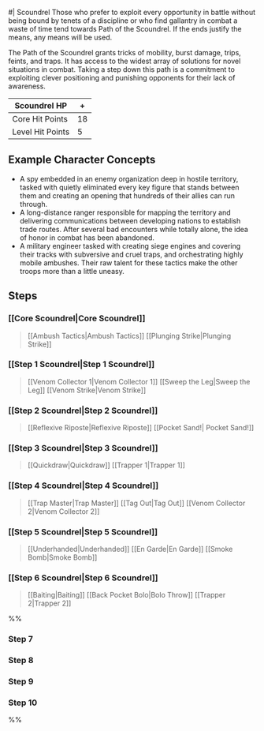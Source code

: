 #| Scoundrel
Those who prefer to exploit every opportunity in battle without being bound by tenets of a discipline or who find gallantry in combat a waste of time tend towards Path of the Scoundrel. If the ends justify the means, any means will be used.

The Path of the Scoundrel grants tricks of mobility, burst damage, trips, feints, and traps. It has access to the widest array of solutions for novel situations in combat. Taking a step down this path is a commitment to exploiting clever positioning and punishing opponents for their lack of awareness.

| Scoundrel HP | + |
| --- | --- |
| Core Hit Points | 18 |
| Level Hit Points | 5 |

## Example Character Concepts
- A spy embedded in an enemy organization deep in hostile territory, tasked with quietly eliminated every key figure that stands between them and creating an opening that hundreds of their allies can run through.
- A long-distance ranger responsible for mapping the territory and delivering communications between developing nations to establish trade routes. After several bad encounters while totally alone, the idea of honor in combat has been abandoned.
- A military engineer tasked with creating siege engines and covering their tracks with subversive and cruel traps, and orchestrating highly mobile ambushes. Their raw talent for these tactics make the other troops more than a little uneasy.

## Steps
### [[Core Scoundrel|Core Scoundrel]]
>[[Ambush Tactics|Ambush Tactics]]
[[Plunging Strike|Plunging Strike]]

### [[Step 1 Scoundrel|Step 1 Scoundrel]]
>[[Venom Collector 1|Venom Collector 1]]
[[Sweep the Leg|Sweep the Leg]]
[[Venom Strike|Venom Strike]]

### [[Step 2 Scoundrel|Step 2 Scoundrel]]
>[[Reflexive Riposte|Reflexive Riposte]]
[[Pocket Sand!| Pocket Sand!]]

### [[Step 3 Scoundrel|Step 3 Scoundrel]]
>[[Quickdraw|Quickdraw]]
[[Trapper 1|Trapper 1]]

### [[Step 4 Scoundrel|Step 4 Scoundrel]]
>[[Trap Master|Trap Master]]
[[Tag Out|Tag Out]]
[[Venom Collector 2|Venom Collector 2]]

### [[Step 5 Scoundrel|Step 5 Scoundrel]]
>[[Underhanded|Underhanded]]
[[En Garde|En Garde]]
[[Smoke Bomb|Smoke Bomb]]

### [[Step 6 Scoundrel|Step 6 Scoundrel]]
>[[Baiting|Baiting]]
[[Back Pocket Bolo|Bolo Throw]]
[[Trapper 2|Trapper 2]]

%%
### Step 7
### Step 8
### Step 9
### Step 10
%%